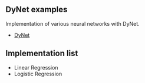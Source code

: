 ## DyNet examples
Implementation of various neural networks with DyNet.
* [DyNet](https://github.com/clab/dynet)

## Implementation list
* Linear Regression
* Logistic Regression
